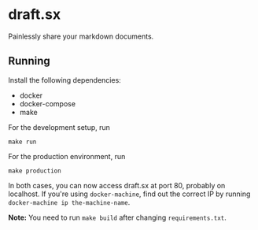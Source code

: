 # draft.sx

Painlessly share your markdown documents.



## Running

Install the following dependencies:

* docker
* docker-compose
* make

For the development setup, run

    make run

For the production environment, run

    make production

In both cases, you can now access draft.sx at port 80, probably on localhost. If you're using `docker-machine`, find out the correct IP by running `docker-machine ip the-machine-name`.

**Note:** You need to run `make build` after changing `requirements.txt`.
